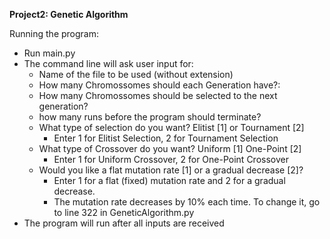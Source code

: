 **Project2: Genetic Algorithm**

Running the program:
* Run main.py
* The command line will ask user input for:
  * Name of the file to be used (without extension)
  * How many Chromossomes should each Generation have?:
  * How many Chromossomes should be selected to the next generation?
  * how many runs before the program should terminate?
  * What type of selection do you want? Elitist [1] or Tournament [2]
    * Enter 1 for Elitist Selection, 2 for Tournament Selection
  * What type of Crossover do you want? Uniform [1] One-Point [2]
    * Enter 1 for Uniform Crossover, 2 for One-Point Crossover
  * Would you like a flat mutation rate [1] or a gradual decrease [2]?
    * Enter 1 for a flat (fixed) mutation rate and 2 for a gradual decrease.
    * The mutation rate decreases by 10% each time. To change it, go to line 322 in GeneticAlgorithm.py
* The program will run after all inputs are received
